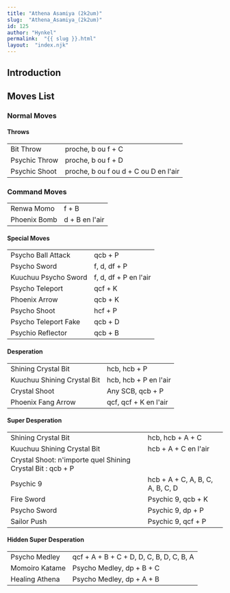 ```yaml
---
title: "Athena Asamiya (2k2um)"
slug:  "Athena_Asamiya_(2k2um)"
id: 125
author: "Hynkel"
permalink:  "{{ slug }}.html"
layout:  "index.njk"
---
```


## Introduction

## Moves List

### Normal Moves

#### Throws

|               |                                       |
|---------------|---------------------------------------|
| Bit Throw     | proche, b ou f + C                    |
| Psychic Throw | proche, b ou f + D                    |
| Psychic Shoot | proche, b ou f ou d + C ou D en l'air |

### Command Moves

|              |                |
|--------------|----------------|
| Renwa Momo   | f + B          |
| Phoenix Bomb | d + B en l'air |

#### Special Moves

|                      |                       |
|----------------------|-----------------------|
| Psycho Ball Attack   | qcb + P               |
| Psycho Sword         | f, d, df + P          |
| Kuuchuu Psycho Sword | f, d, df + P en l'air |
| Psycho Teleport      | qcf + K               |
| Phoenix Arrow        | qcb + K               |
| Psycho Shoot         | hcf + P               |
| Psycho Teleport Fake | qcb + D               |
| Psychio Reflector    | qcb + B               |

#### Desperation

|                             |                       |
|-----------------------------|-----------------------|
| Shining Crystal Bit         | hcb, hcb + P          |
| Kuuchuu Shining Crystal Bit | hcb, hcb + P en l'air |
| Crystal Shoot               | Any SCB, qcb + P      |
| Phoenix Fang Arrow          | qcf, qcf + K en l'air |

#### Super Desperation

|                                                             |                                  |
|-------------------------------------------------------------|----------------------------------|
| Shining Crystal Bit                                         | hcb, hcb + A + C                 |
| Kuuchuu Shining Crystal Bit                                 | hcb + A + C en l'air             |
| Crystal Shoot: n'importe quel Shining Crystal Bit : qcb + P |                                  |
| Psychic 9                                                   | hcb + A + C, A, B, C, A, B, C, D |
| Fire Sword                                                  | Psychic 9, qcb + K               |
| Psycho Sword                                                | Psychic 9, dp + P                |
| Sailor Push                                                 | Psychic 9, qcf + P               |

#### Hidden Super Desperation

|                |                                          |
|----------------|------------------------------------------|
| Psycho Medley  | qcf + A + B + C + D, D, C, B, D, C, B, A |
| Momoiro Katame | Psycho Medley, dp + B + C                |
| Healing Athena | Psycho Medley, dp + A + B                |
